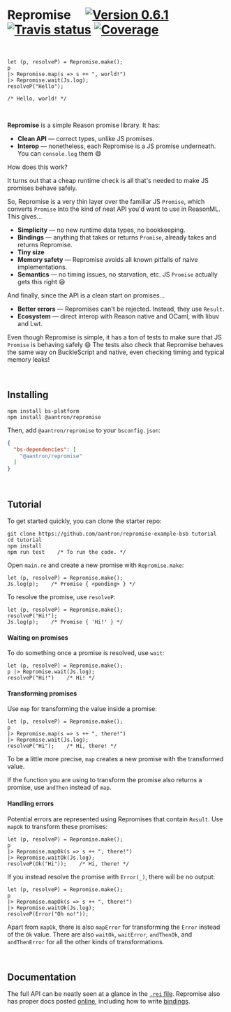 # Repromise &nbsp;&nbsp;&nbsp; [![Version 0.6.1][npm-img]][npm] [![Travis status][travis-img]][travis] [![Coverage][coveralls-img]][coveralls]

[npm-img]: https://img.shields.io/npm/v/@aantron/repromise.svg
[npm]: https://www.npmjs.com/package/@aantron/repromise
[travis]: https://travis-ci.org/aantron/repromise/branches
[travis-img]: https://img.shields.io/travis/aantron/repromise/master.svg?label=travis
[coveralls]: https://coveralls.io/github/aantron/repromise?branch=master
[coveralls-img]: https://img.shields.io/coveralls/aantron/repromise/master.svg

<br/>

```reason
let (p, resolveP) = Repromise.make();
p
|> Repromise.map(s => s ++ ", world!")
|> Repromise.wait(Js.log);
resolveP("Hello");

/* Hello, world! */
```

<br/>

**Repromise** is a simple Reason promise library. It has:

- **Clean API** &mdash; correct types, unlike JS promises.
- **Interop** &mdash; nonetheless, each Repromise is a JS promise underneath.
You can `console.log` them 😄

How does this work?

It turns out that a cheap runtime check is all that's needed to make JS
promises behave safely.

So, Repromise is a very thin layer over the familiar JS `Promise`, which
converts `Promise` into the kind of neat API you'd want to use in ReasonML.
This gives...

- **Simplicity** &mdash; no new runtime data types, no bookkeeping.
- **Bindings** &mdash; anything that takes or returns `Promise`, already takes
and returns Repromise.
- **Tiny size**
- **Memory safety** &mdash; Repromise avoids all known pitfalls of naive
implementations.
- **Semantics** &mdash; no timing issues, no starvation, etc. JS `Promise`
actually gets this right 😆

And finally, since the API is a clean start on promises...

- **Better errors** &mdash; Repromises can't be rejected. Instead, they use
`Result`.
- **Ecosystem** &mdash; direct interop with Reason native and OCaml, with libuv
and Lwt.

Even though Repromise is simple, it has a ton of tests to make sure that JS
`Promise` is behaving safely :smile: The tests also check that Repromise
behaves the same way on BuckleScript and native, even checking timing and
typical memory leaks!

<br/>

## Installing

```
npm install bs-platform
npm install @aantron/repromise
```

Then, add `@aantron/repromise` to your `bsconfig.json`:

```json
{
  "bs-dependencies": [
    "@aantron/repromise"
  ]
}
```

<br/>

## Tutorial

To get started quickly, you can clone the starter repo:

```
git clone https://github.com/aantron/repromise-example-bsb tutorial
cd tutorial
npm install
npm run test    /* To run the code. */
```

Open `main.re` and create a new promise with `Repromise.make`:

```reason
let (p, resolveP) = Repromise.make();
Js.log(p);    /* Promise { <pending> } */
```

To resolve the promise, use `resolveP`:

```reason
let (p, resolveP) = Repromise.make();
resolveP("Hi!");
Js.log(p);    /* Promise { 'Hi!' } */
```

#### Waiting on promises

To do something once a promise is resolved, use `wait`:

```reason
let (p, resolveP) = Repromise.make();
p |> Repromise.wait(Js.log);
resolveP("Hi!")    /* Hi! */
```

#### Transforming promises

Use `map` for transforming the value inside a promise:

```reason
let (p, resolveP) = Repromise.make();
p
|> Repromise.map(s => s ++ ", there!")
|> Repromise.wait(Js.log);
resolveP("Hi");    /* Hi, there! */
```

To be a little more precise, `map` creates a new promise with the transformed
value.

If the function you are using to transform the promise also returns a promise,
use `andThen` instead of `map`.

#### Handling errors

Potential errors are represented using Repromises that contain `Result`. Use
`mapOk` to transform these promises:

```reason
let (p, resolveP) = Repromise.make();
p
|> Repromise.mapOk(s => s ++ ", there!")
|> Repromise.waitOk(Js.log);
resolveP(Ok("Hi"));    /* Hi, there! */
```

If you instead resolve the promise with `Error(_)`, there will be no output:

```reason
let (p, resolveP) = Repromise.make();
p
|> Repromise.mapOk(s => s ++ ", there!")
|> Repromise.waitOk(Js.log);
resolveP(Error("Oh no!"));
```

Apart from `mapOk`, there is also `mapError` for transforming the `Error`
instead of the `Ok` value. There are also `waitOk`, `waitError`, `andThenOk`,
and `andThenError` for all the other kinds of transformations.

<br/>

## Documentation

The full API can be neatly seen at a glance in the [`.rei` file][rei]. Repromise
also has proper docs posted [online][docs], including how to write
[bindings][bindings].

[rei]: https://github.com/aantron/repromise/blob/readme/src/js/repromise.rei
[docs]: https://aantron.github.io/repromise/
[bindings]: https://aantron.github.io/repromise/docs/Interop
